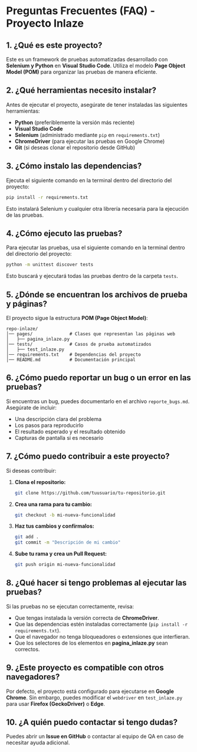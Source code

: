 # Preguntas Frecuentes (FAQ) - Proyecto Inlaze

## 1. ¿Qué es este proyecto?
Este es un framework de pruebas automatizadas desarrollado con **Selenium y Python** en **Visual Studio Code**. Utiliza el modelo **Page Object Model (POM)** para organizar las pruebas de manera eficiente.

## 2. ¿Qué herramientas necesito instalar?
Antes de ejecutar el proyecto, asegúrate de tener instaladas las siguientes herramientas:
- **Python** (preferiblemente la versión más reciente)
- **Visual Studio Code**
- **Selenium** (administrado mediante `pip` en `requirements.txt`)
- **ChromeDriver** (para ejecutar las pruebas en Google Chrome)
- **Git** (si deseas clonar el repositorio desde GitHub)

## 3. ¿Cómo instalo las dependencias?
Ejecuta el siguiente comando en la terminal dentro del directorio del proyecto:
```sh
pip install -r requirements.txt
```
Esto instalará Selenium y cualquier otra librería necesaria para la ejecución de las pruebas.

## 4. ¿Cómo ejecuto las pruebas?
Para ejecutar las pruebas, usa el siguiente comando en la terminal dentro del directorio del proyecto:
```sh
python -m unittest discover tests
```
Esto buscará y ejecutará todas las pruebas dentro de la carpeta `tests`.

## 5. ¿Dónde se encuentran los archivos de prueba y páginas?
El proyecto sigue la estructura **POM (Page Object Model)**:
```
repo-inlaze/
│── pages/              # Clases que representan las páginas web
│   ├── pagina_inlaze.py
│── tests/              # Casos de prueba automatizados
│   ├── test_inlaze.py
│── requirements.txt    # Dependencias del proyecto
│── README.md           # Documentación principal
```

## 6. ¿Cómo puedo reportar un bug o un error en las pruebas?
Si encuentras un bug, puedes documentarlo en el archivo `reporte_bugs.md`. Asegúrate de incluir:
- Una descripción clara del problema
- Los pasos para reproducirlo
- El resultado esperado y el resultado obtenido
- Capturas de pantalla si es necesario

## 7. ¿Cómo puedo contribuir a este proyecto?
Si deseas contribuir:
1. **Clona el repositorio:**
   ```sh
   git clone https://github.com/tuusuario/tu-repositorio.git
   ```
2. **Crea una rama para tu cambio:**
   ```sh
   git checkout -b mi-nueva-funcionalidad
   ```
3. **Haz tus cambios y confírmalos:**
   ```sh
   git add .
   git commit -m "Descripción de mi cambio"
   ```
4. **Sube tu rama y crea un Pull Request:**
   ```sh
   git push origin mi-nueva-funcionalidad
   ```

## 8. ¿Qué hacer si tengo problemas al ejecutar las pruebas?
Si las pruebas no se ejecutan correctamente, revisa:
- Que tengas instalada la versión correcta de **ChromeDriver**.
- Que las dependencias estén instaladas correctamente (`pip install -r requirements.txt`).
- Que el navegador no tenga bloqueadores o extensiones que interfieran.
- Que los selectores de los elementos en **pagina_inlaze.py** sean correctos.

## 9. ¿Este proyecto es compatible con otros navegadores?
Por defecto, el proyecto está configurado para ejecutarse en **Google Chrome**. Sin embargo, puedes modificar el `webdriver` en `test_inlaze.py` para usar **Firefox (GeckoDriver)** o **Edge**.

## 10. ¿A quién puedo contactar si tengo dudas?
Puedes abrir un **Issue en GitHub** o contactar al equipo de QA en caso de necesitar ayuda adicional.
